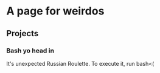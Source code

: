 # A page for weirdos
## Projects
### Bash yo head in
It's unexpected Russian Roulette. To execute it, run bash<(

